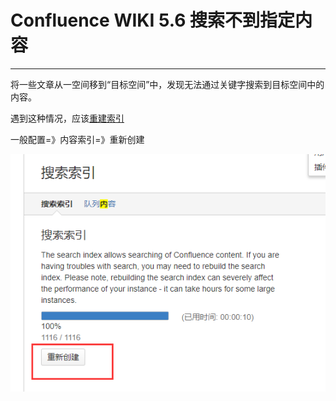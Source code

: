 # Confluence WIKI 5.6 搜索不到指定内容

---

将一些文章从一空间移到“目标空间”中，发现无法通过关键字搜索到目标空间中的内容。

遇到这种情况，应该[重建索引](https://confluence.atlassian.com/confkb/how-to-rebuild-the-content-indexes-from-scratch-on-confluence-server-110035351.html)



一般配置=》内容索引=》重新创建

![](/assets/confluence/rebuildindex.png)

